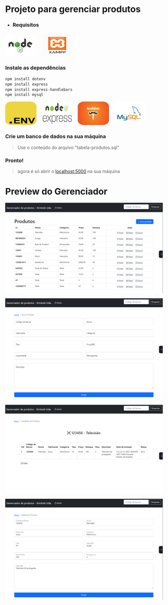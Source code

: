 # Projeto para gerenciar produtos

- ### Requisitos

<img src="views/images/logonode.png" width="100" height="75" style="border-radius:20%">&nbsp;&nbsp;&nbsp;
<img src="views/images/logoxampp.png" width="100" height="75" style="border-radius:20%">&nbsp;&nbsp;&nbsp;

### Instale as dependências

~~~~javascript
npm install dotenv
npm install express
npm install express-handlebars
npm install mysql
~~~~

<img src="views/images/logoenv.png" width="100" height="75" style="border-radius:20%">&nbsp;&nbsp;&nbsp;
<img src="views/images/logoexpress.png" width="100" height="75" style="border-radius:20%">&nbsp;&nbsp;&nbsp;
<img src="views/images/logohbs.jpg" width="100" height="75" style="border-radius:20%">&nbsp;&nbsp;&nbsp;
<img src="views/images/logomysql.png" width="100" height="75" style="border-radius:20%">&nbsp;&nbsp;&nbsp;

### Crie um banco de dados na sua máquina

> Use o conteúdo do arquivo "tabela-produtos.sql"

### Pronto!

> agora é só abrir o [localhost:5000](localhost:5000) na sua máquina

# Preview do Gerenciador

![Screenshot](views/images/image1.png)

![Screenshot](views/images/image2.png)

![Screenshot](views/images/image3.png)

![Screenshot](views/images/image4.png)
